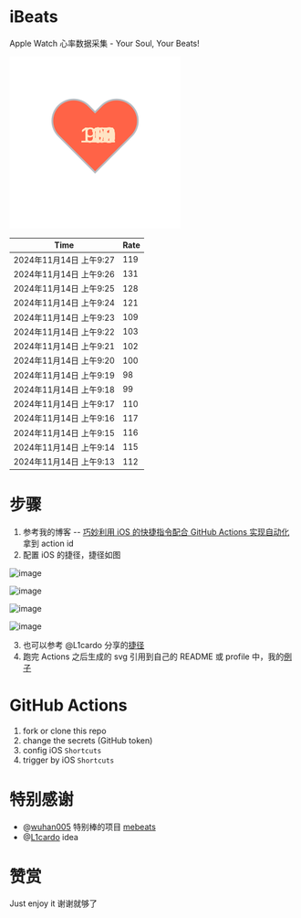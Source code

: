 # iBeats
Apple Watch 心率数据采集 - Your Soul, Your Beats!

![](./files/heart.svg)

<!--START_SECTION:my_heart_rate-->
| Time | Rate | 
 | ---- | ---- | 
| 2024年11月14日 上午9:27 | 119 |
| 2024年11月14日 上午9:26 | 131 |
| 2024年11月14日 上午9:25 | 128 |
| 2024年11月14日 上午9:24 | 121 |
| 2024年11月14日 上午9:23 | 109 |
| 2024年11月14日 上午9:22 | 103 |
| 2024年11月14日 上午9:21 | 102 |
| 2024年11月14日 上午9:20 | 100 |
| 2024年11月14日 上午9:19 | 98 |
| 2024年11月14日 上午9:18 | 99 |
| 2024年11月14日 上午9:17 | 110 |
| 2024年11月14日 上午9:16 | 117 |
| 2024年11月14日 上午9:15 | 116 |
| 2024年11月14日 上午9:14 | 115 |
| 2024年11月14日 上午9:13 | 112 |

<!--END_SECTION:my_heart_rate-->

# 步骤
1. 参考我的博客 -- [巧妙利用 iOS 的快捷指令配合 GitHub Actions 实现自动化](https://github.com/yihong0618/gitblog/issues/198) 拿到 action id
2. 配置 iOS 的捷径，捷径如图

![image](https://user-images.githubusercontent.com/15976103/122154218-0db0b480-ce97-11eb-93bb-5aec07c558dc.png)

![image](https://user-images.githubusercontent.com/15976103/122154236-186b4980-ce97-11eb-8e4b-70551a0391ae.png)

![image](https://user-images.githubusercontent.com/15976103/122154268-2d47dd00-ce97-11eb-902e-3acf292265a9.png)

![image](https://user-images.githubusercontent.com/15976103/122174055-fa144680-ceb4-11eb-9be2-3eb83cd516f7.png)

3. 也可以参考 @L1cardo 分享的[捷径](https://www.icloud.com/shortcuts/6ab6047b459c41ad822ad6b94b1c03d4)
4. 跑完 Actions 之后生成的 svg 引用到自己的 README 或 profile 中，我的[例子](https://github.com/yihong0618) 

# GitHub Actions

1. fork or clone this repo
2. change the secrets (GitHub token)
3. config iOS `Shortcuts` 
4. trigger by iOS `Shortcuts`

# 特别感谢
- @[wuhan005](https://github.com/wuhan005) 特别棒的项目 [mebeats](https://github.com/wuhan005/mebeats)
- @[L1cardo](https://github.com/L1cardo) idea

# 赞赏
Just enjoy it
谢谢就够了
